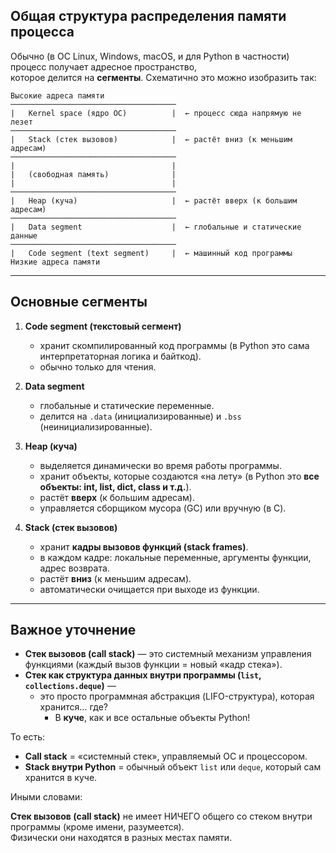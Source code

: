 ## Общая структура распределения памяти процесса

Обычно (в ОС Linux, Windows, macOS, и для Python в частности) процесс получает адресное пространство,  
которое делится на **сегменты**. Схематично это можно изобразить так:

```
Высокие адреса памяти
─────────────────────────────────────
|   Kernel space (ядро ОС)          |  ← процесс сюда напрямую не лезет
─────────────────────────────────────
|   Stack (стек вызовов)            |  ← растёт вниз (к меньшим адресам)
─────────────────────────────────────
|                                   |
|   (свободная память)              |
|                                   |
─────────────────────────────────────
|   Heap (куча)                     |  ← растёт вверх (к большим адресам)
─────────────────────────────────────
|   Data segment                    |  ← глобальные и статические данные
─────────────────────────────────────
|   Code segment (text segment)     |  ← машинный код программы
Низкие адреса памяти
```

---

## Основные сегменты

1. **Code segment (текстовый сегмент)**

   * хранит скомпилированный код программы (в Python это сама интерпретаторная логика и байткод).
   * обычно только для чтения.

2. **Data segment**

   * глобальные и статические переменные.
   * делится на `.data` (инициализированные) и `.bss` (неинициализированные).

3. **Heap (куча)**

   * выделяется динамически во время работы программы.
   * хранит объекты, которые создаются «на лету» (в Python это **все объекты: int, list, dict, class и т.д.**).
   * растёт **вверх** (к большим адресам).
   * управляется сборщиком мусора (GC) или вручную (в C).

4. **Stack (стек вызовов)**

   * хранит **кадры вызовов функций (stack frames)**.
   * в каждом кадре: локальные переменные, аргументы функции, адрес возврата.
   * растёт **вниз** (к меньшим адресам).
   * автоматически очищается при выходе из функции.

---

## Важное уточнение

* **Стек вызовов (call stack)** — это системный механизм управления функциями (каждый вызов функции = новый «кадр стека»).
* **Стек как структура данных внутри программы (`list`, `collections.deque`)** — 
  * это просто программная абстракция (LIFO-структура), которая хранится… где? 
    * В **куче**, как и все остальные объекты Python!

То есть:

* **Call stack** = «системный стек», управляемый ОС и процессором.
* **Stack внутри Python** = обычный объект `list` или `deque`, который сам хранится в куче.

Иными словами: 

**Стек вызовов (call stack)** не имеет НИЧЕГО общего со стеком внутри программы (кроме имени, разумеется).  
Физически они находятся в разных местах памяти.


